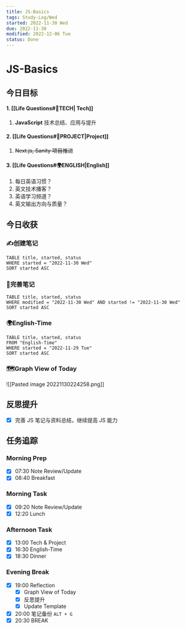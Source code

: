 ```yaml
---
title: JS-Basics
tags: Study-Log/Wed
started: 2022-11-30 Wed
due: 2022-11-30
modified: 2022-12-06 Tue
status: Done
---
```

# JS-Basics
## 今日目标
#### 1. [[Life Questions#🚀TECH| Tech]]
1. **JavaScript** 技术总结、应用与提升
#### 2. [[Life Questions#🚀PROJECT|Project]]
1. ~~Next.js, Sanity 项目推进~~
#### 3. [[Life Questions#🌍ENGLISH|English]]
1. 每日英语习惯？
2. 英文技术播客？
3. 英语学习频道？
4. 英文输出方向与质量？

## 今日收获
### ✍️创建笔记

```dataview
TABLE title, started, status
WHERE started = "2022-11-30 Wed"
SORT started ASC
```

### 📝完善笔记

```dataview
TABLE title, started, status
WHERE modified = "2022-11-30 Wed" AND started != "2022-11-30 Wed"
SORT started ASC
```

### 🌍English-Time

```dataview
TABLE title, started, status
FROM "English-Time"
WHERE started = "2022-11-29 Tue"
SORT started ASC
```

### 🗺️Graph View of Today
![[Pasted image 20221130224258.png]]

## 反思提升
- [x] 完善 JS 笔记与资料总结，继续提高 JS 能力
## 任务追踪
### Morning Prep
- [x] 07:30 Note Review/Update
- [x] 08:40 Breakfast
### Morning Task
- [x] 09:20 Note Review/Update
- [x] 12:20 Lunch
### Afternoon Task
- [x] 13:00 Tech & Project
- [x] 16:30 English-Time
- [x] 18:30 Dinner
### Evening Break
- [x] 19:00 Reflection
	- [x] Graph View of Today
	- [x] 反思提升
	- [x] Update Template 
- [x] 20:00 笔记备份 `ALT + G`
- [x] 20:30 BREAK